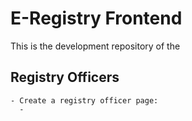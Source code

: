 # E-Registry Frontend
This is the development repository of the
## Registry Officers

    - Create a registry officer page:
      - 